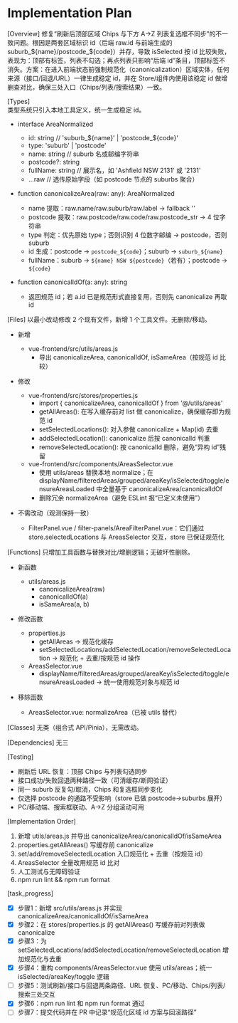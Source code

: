# Implementation Plan

[Overview]
修复“刷新后顶部区域 Chips 与下方 A→Z 列表复选框不同步”的不一致问题。根因是两套区域标识 id（后端 raw.id 与前端生成的 suburb_${name}/postcode_${code}）并存，导致 isSelected 按 id 比较失败，表现为：顶部有标签，列表不勾选；再点列表只影响“后端 id”条目，顶部标签不消失。方案：在进入前端状态前强制规范化（canonicalization）区域实体，任何来源（接口/回退/URL）一律生成稳定 id，并在 Store/组件内使用该稳定 id 做增删查对比，确保三处入口（Chips/列表/搜索结果）一致。

[Types]  
类型系统只引入本地工具定义，统一生成稳定 id。

- interface AreaNormalized
  - id: string                  // 'suburb_${name}' | 'postcode_${code}'
  - type: 'suburb' | 'postcode'
  - name: string                // suburb 名或邮编字符串
  - postcode?: string
  - fullName: string            // 展示名，如 'Ashfield NSW 2131' 或 '2131'
  - …raw                        // 透传原始字段（如 postcode 节点的 suburbs 聚合）

- function canonicalizeArea(raw: any): AreaNormalized
  - name 提取：raw.name/raw.suburb/raw.label → fallback ''
  - postcode 提取：raw.postcode/raw.code/raw.postcode_str → 4 位字符串
  - type 判定：优先原始 type；否则识别 4 位数字邮编 → postcode，否则 suburb
  - id 生成：postcode → `postcode_${code}`；suburb → `suburb_${name}`
  - fullName：suburb → `${name} NSW ${postcode}`（若有）；postcode → `${code}`

- function canonicalIdOf(a: any): string
  - 返回规范 id；若 a.id 已是规范形式直接复用，否则先 canonicalize 再取 id

[Files]
以最小改动修改 2 个现有文件，新增 1 个工具文件。无删除/移动。

- 新增
  - vue-frontend/src/utils/areas.js
    - 导出 canonicalizeArea, canonicalIdOf, isSameArea（按规范 id 比较）

- 修改
  - vue-frontend/src/stores/properties.js
    - import { canonicalizeArea, canonicalIdOf } from '@/utils/areas'
    - getAllAreas(): 在写入缓存前对 list 做 canonicalize，确保缓存即为规范 id
    - setSelectedLocations(): 对入参做 canonicalize + Map(id) 去重
    - addSelectedLocation(): canonicalize 后按 canonicalId 判重
    - removeSelectedLocation(): 按 canonicalId 删除，避免“异构 id”残留
  - vue-frontend/src/components/AreasSelector.vue
    - 使用 utils/areas 替换本地 normalize；在 displayName/filteredAreas/grouped/areaKey/isSelected/toggle/ensureAreasLoaded 中全量基于 canonicalizeArea/canonicalIdOf
    - 删除冗余 normalizeArea（避免 ESLint 报“已定义未使用”）

- 不需改动（观测保持一致）
  - FilterPanel.vue / filter-panels/AreaFilterPanel.vue：它们通过 store.selectedLocations 与 AreasSelector 交互，store 已保证规范化

[Functions]
只增加工具函数与替换对比/增删逻辑；无破坏性删除。

- 新函数
  - utils/areas.js
    - canonicalizeArea(raw)
    - canonicalIdOf(a)
    - isSameArea(a, b)

- 修改函数
  - properties.js
    - getAllAreas → 规范化缓存
    - setSelectedLocations/addSelectedLocation/removeSelectedLocation → 规范化 + 去重/按规范 id 操作
  - AreasSelector.vue
    - displayName/filteredAreas/grouped/areaKey/isSelected/toggle/ensureAreasLoaded → 统一使用规范对象与规范 id

- 移除函数
  - AreasSelector.vue: normalizeArea（已被 utils 替代）

[Classes]
无类（组合式 API/Pinia），无需改动。

[Dependencies]
无三

[Testing]
- 刷新后 URL 恢复：顶部 Chips 与列表勾选同步
- 接口成功/失败回退两种路径一致（可清缓存/断网验证）
- 同一 suburb 反复勾/取消，Chips 和复选框同步变化
- 仅选择 postcode 的通路不受影响（store 已做 postcode→suburbs 展开）
- PC/移动端、搜索框联动、A→Z 分组滚动可用

[Implementation Order]
1. 新增 utils/areas.js 并导出 canonicalizeArea/canonicalIdOf/isSameArea
2. properties.getAllAreas() 写缓存前 canonicalize
3. set/add/removeSelectedLocation 入口规范化 + 去重（按规范 id）
4. AreasSelector 全量改用规范 id 比对
5. 人工测试与无障碍验证
6. npm run lint && npm run format

[task_progress]
- [x] 步骤1：新增 src/utils/areas.js 并实现 canonicalizeArea/canonicalIdOf/isSameArea
- [x] 步骤2：在 stores/properties.js 的 getAllAreas() 写缓存前对列表做 canonicalize
- [x] 步骤3：为 setSelectedLocations/addSelectedLocation/removeSelectedLocation 增加规范化与去重
- [x] 步骤4：重构 components/AreasSelector.vue 使用 utils/areas；统一 isSelected/areaKey/toggle 逻辑
- [ ] 步骤5：测试刷新/接口与回退两条路径、URL 恢复、PC/移动、Chips/列表/搜索三处交互
- [x] 步骤6：npm run lint 和 npm run format 通过
- [ ] 步骤7：提交代码并在 PR 中记录“规范化区域 id 方案与回滚路径”

